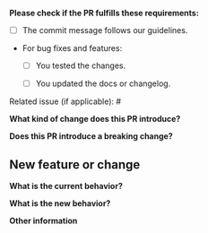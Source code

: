 **Please check if the PR fulfills these requirements:**

- [ ] The commit message follows our guidelines.
- For bug fixes and features:
    - [ ] You tested the changes.
    - [ ] You updated the docs or changelog.


Related issue (if applicable): #

<!-- You don't have to fill all the information below if it is all explained in the linked issue above. -->

**What kind of change does this PR introduce?**



**Does this PR introduce a breaking change?**



## New feature or change ##


**What is the current behavior?** 



**What is the new behavior?**



**Other information**
